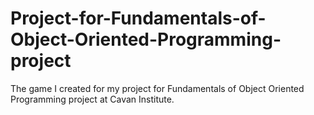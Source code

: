 # Project-for-Fundamentals-of-Object-Oriented-Programming-project
The game I created for my project for Fundamentals of Object Oriented Programming project at Cavan Institute.
